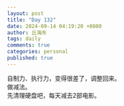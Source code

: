 ```yaml
---
layout: post
title: "Day 132"
date: 2024-09-14 04:19:20 +0800
author: 丘海东 
tags: daily
comments: true
categories: personal
published: true
---
```

自制力、执行力，变得很差了，调整回来。  
做减法。  
先清理硬盘吧，每天减去2部电影。
